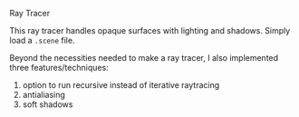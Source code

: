 Ray Tracer

This ray tracer handles opaque surfaces with lighting and shadows. Simply load a `.scene` file.

Beyond the necessities needed to make a ray tracer, I also implemented three features/techniques:
1. option to run recursive instead of iterative raytracing
2. antialiasing
3. soft shadows